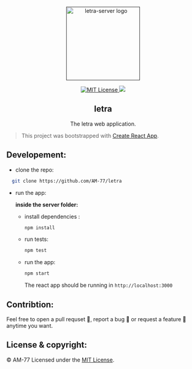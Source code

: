 <p align="center"><a href="" target="_blank" rel="noopener noreferrer"><img width="192px" height="192px" src="https://i.imgur.com/PXxgi0Y.png" alt="letra-server logo"></a></p>

<p align="center">
  <a href="https://github.com/AM-77/letra-server/blob/master/LICENSE">
  <img src="https://img.shields.io/github/license/am-77/letra-server?color=%23f16e6c&logoColor=%23f16e6c" alt="MIT License" />
  </a>

  <img src="https://img.shields.io/badge/Open%20Source-%E2%99%A5-%23f16e6c" />
</p>

<h2 align="center">letra</h2>
<p align="center">The letra web application.</p>

> This project was bootstrapped with [Create React App](https://github.com/facebook/create-react-app).

## Developement:

- clone the repo:

```bash
  git clone https://github.com/AM-77/letra
```

- run the app:

    **inside the server folder:**
    - install dependencies :

        ```bash
        npm install
        ```

    - run tests:

        ```bash
        npm test
        ```

    - run the app:

        ```bash
        npm start
        ```
        The react app should be running in `http://localhost:3000`

## Contribtion:

Feel free to open a pull requset 💁, report a bug 🐛 or request a feature 🌟 anytime you want.

## License & copyright:

© AM-77
Licensed under the [MIT License](LICENSE).
